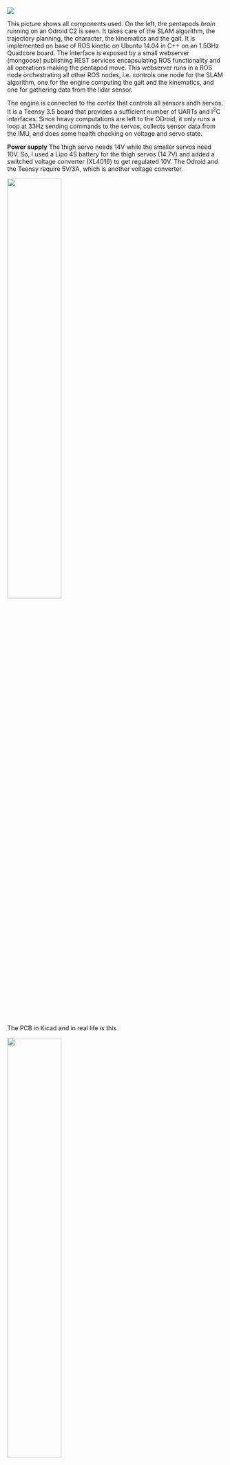 <img src="../images/component-overview.png" >

This picture shows all components used. On the left, the pentapods *brain* running on an Odroid C2 is seen. It takes care of the SLAM algorithm, the trajectory planning, the character, the kinematics and the gait. It is implemented on base of ROS kinetic on Ubuntu 14.04 in C++ on an 1.5GHz Quadcore board. The interface is exposed by a small webserver (mongoose) publishing REST services encapsulating ROS functionality and all operations making the pentapod move. This webserver runs in a ROS node orchestrating all other ROS nodes, i.e. controls one node for the SLAM algorithm, one for the engine computing the gait and the kinematics, and one for gathering data from the lidar sensor.

The engine is connected to the *cortex* that controls all sensors andh servos. It is a Teensy 3.5 board that provides a sufficient number of UARTs and I<sup>2</sup>C interfaces. Since heavy computations are left to the ODroid, it only runs a loop at 33Hz sending commands to the servos, collects sensor data from the IMU, and does some health checking on voltage and servo state. 

**Power supply** The thigh servo needs 14V while the smaller servos need 10V. So, I used a Lipo 4S battery for the thigh servos (14.7V) and added a switched voltage converter (XL4016) to get regulated 10V. The Odroid and the Teensy require 5V/3A, which is another voltage converter. 

[<img align="center" width="50%" src="../images/schematics-cortex.png">](http://poor-pentapod.readthedocs.io/en/latest/images/schematics-cortex.png) 

The PCB in Kicad and in real life is this

[<img align="center" width="50%" src="../images/power-supply-pcb.png">](http://poor-pentapod.readthedocs.io/en/latest/images/power-supply-pcb.png) 

<img align="center" width="500" src="../images/pentapod-power-supply.png" >

**Cortex(Teensy)**
The cortex board does not need much, most of the stuff is done by the Teensy alone. Each leg has its own Herkulex Bus that is controlled with one dedicated UART. This allows to parallelize servo control by sending all hip angles first, then sending all thigh commands, etc. This made an update rate of 60 Hz for 20 servos possible. Since Herkulex servos work with a period of 11.2ms, I used 33.6ms period time (30 Hz) giving enough time in between to gather the IMU angles,  and communicating to the ODroid.
I spent two ADC pins to measure the voltage of the battery and the voltage converter and added a relay to switch on the power for the servos for the sake of a proper startup procedure (I hate bots that jerk when switched on). 
Most of the parts are sockets: One for the IMU, one for the connection to the ODroid, the batteries, 5 sockets for the thigh servos, 5 for all other servos per leg, and a connector to the panel at the outside of the body.

[<img align="center" width="50%" src="../images/cortex-pcb.png">](http://poor-pentapod.readthedocs.io/en/latest/images/cortex-pcb.png) 

<img align="center" src="../images/pentapod-cortex.png" >

**Sensor Board** The sensor board behaves like a HerkuleX servo in order to attach it to the Herkulex bus and saving own wires. It is a small AVR controller with a luxury crystal osscillator to run the UART with 115200 baud in a stable manner.

[<img align="center" width="50%" src="../images/schematics-sensor.png">](http://poor-pentapod.readthedocs.io/en/latest/images/schematics-sensor.png)

[<img align="center" width="50%" src="../images/sensor-pcb.png">](http://poor-pentapod.readthedocs.io/en/latest/images/sensor-pcb.png)

<img align="center" src="../images/sensorboard.png" >

**Still-Life**

This is my desk, tidy, huh?

<img width="300px" src="../images/still-life.jpg"/>


